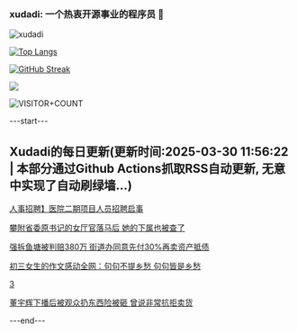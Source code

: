 ### xudadi: 一个热衷开源事业的程序员 👋

![xudadi](https://github-readme-stats-git-masterorgs-github-readme-stats-team.vercel.app/api?username=xudadi)

[![Top Langs](https://github-readme-stats.vercel.app/api/top-langs/?username=xudadi)](https://github.com/anuraghazra/github-readme-stats)

[![GitHub Streak](https://streak-stats.demolab.com?user=xudadi&locale=zh_Hans)](https://git.io/streak-stats)

![](https://raw.githubusercontent.com/xudadi/xudadi/main/assets/github-contribution-grid-snake.svg)

![VISITOR+COUNT](https://komarev.com/ghpvc/?username=xudadi&label=VISITOR+COUNT)


---start---

## Xudadi的每日更新(更新时间:2025-03-30 11:56:22 | 本部分通过Github Actions抓取RSS自动更新, 无意中实现了自动刷绿墙...)

[人事招聘】医院二期项目人员招聘启事](https://www.gongkaoleida.com/article/2340669)

[攀附省委原书记的女厅官落马后 她的下属也被查了](https://m.163.com/news/article/JRQU5S68051482MP.html)

[强拆鱼塘被判赔380万 街道办同意先付30%再卖资产抵债](https://m.163.com/news/article/JRQSR5HA05561G0D.html)

[初三女生的作文感动全网：句句不提乡愁 句句皆是乡愁](https://m.163.com/news/article/JRQEC10J0534P59R.html)

[3](https://m.163.com/touch/news/sub/domestic)

[董宇辉下播后被观众扔东西险被砸 曾说非常抗拒卖货](https://m.163.com/news/article/JRQQKED10550A0OW.html)

---end---
